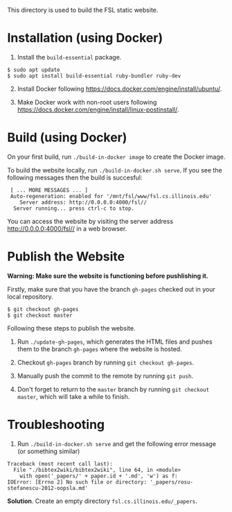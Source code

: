 This directory is used to build the FSL static website.

# Installation (using Docker)

1. Install the `build-essential` package. 

```
$ sudo apt update
$ sudo apt install build-essential ruby-bundler ruby-dev
```

2. Install Docker following https://docs.docker.com/engine/install/ubuntu/.

3. Make Docker work with non-root users following https://docs.docker.com/engine/install/linux-postinstall/. 

# Build (using Docker)

On your first build, run `./build-in-docker image` to create the Docker image. 

To build the website locally, run `./build-in-docker.sh serve`. If you see the following messages then the build is succesful:

```
 [ ... MORE MESSAGES ... ]
 Auto-regeneration: enabled for '/mnt/fsl/www/fsl.cs.illinois.edu'
    Server address: http://0.0.0.0:4000/fsl//
  Server running... press ctrl-c to stop.
```

You can access the website by visiting the server address http://0.0.0.0:4000/fsl// in a web browser. 

# Publish the Website

**Warning: Make sure the website is functioning before pushlishing it.**

Firstly, make sure that you have the branch `gh-pages` checked out in your local repository.

```
$ git checkout gh-pages
$ git checkout master
```

Following these steps to publish the website. 

1. Run `./update-gh-pages`, which generates the HTML files and pushes them to the branch `gh-pages` where the website is hosted. 

2. Checkout `gh-pages` branch by running `git checkout gh-pages`. 

3. Manually push the commit to the remote by running `git push`. 

4. Don't forget to return to the `master` branch by running `git checkout master`, which will take a while to finish.

# Troubleshooting

1. Run `./build-in-docker.sh serve` and get the following error message (or something similar)

```
Traceback (most recent call last):
  File "./bibtex2wiki/bibtex2wiki", line 64, in <module>
    with open('_papers/' + paper.id + '.md', 'w') as f:
IOError: [Errno 2] No such file or directory: '_papers/rosu-stefanescu-2012-oopsla.md'
```

**Solution**. Create an empty directory `fsl.cs.illinois.edu/_papers`. 


